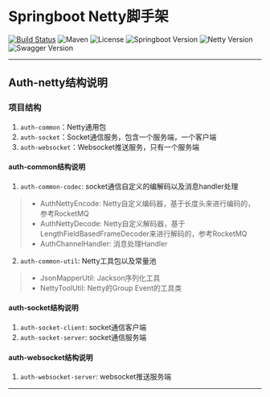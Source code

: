 # Springboot Netty脚手架

[![Build Status](https://img.shields.io/badge/Build-ZhiQinlsZhen-red)](https://github.com/ZhiQinIsZhen/spring-security-demo)
![Maven](https://img.shields.io/maven-central/v/org.apache.dubbo/dubbo.svg)
![License](https://img.shields.io/github/license/alibaba/dubbo.svg)
![Springboot Version](https://img.shields.io/badge/Springboot-2.7.18-brightgreen)
![Netty Version](https://img.shields.io/badge/Netty-4.1.109.Final-brightgreen)
![Swagger Version](https://img.shields.io/badge/knife4j-4.5.0-brightgreen)

---

## Auth-netty结构说明

### 项目结构

1. `auth-common`：Netty通用包
2. `auth-socket`：Socket通信服务，包含一个服务端，一个客户端
3. `auth-websocket`：Websocket推送服务，只有一个服务端

#### **auth-common**结构说明

1. `auth-common-codec`: socket通信自定义的编解码以及消息handler处理
> + AuthNettyEncode: Netty自定义编码器，基于长度头来进行编码的，参考RocketMQ
> + AuthNettyDecode: Netty自定义解码器，基于LengthFieldBasedFrameDecoder来进行解码的，参考RocketMQ
> + AuthChannelHandler: 消息处理Handler

2. `auth-common-util`: Netty工具包以及常量池
> + JsonMapperUtil: Jackson序列化工具
> + NettyToolUtil: Netty的Group Event的工具类

#### **auth-socket**结构说明
1. `auth-socket-client`: socket通信客户端
2. `auth-socket-server`: socket通信服务端

#### **auth-websocket**结构说明

1. `auth-websocket-server`: websocket推送服务端

---